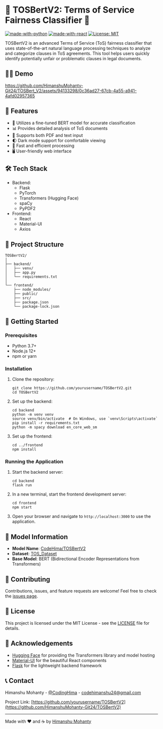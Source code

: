 # 📜 TOSBertV2: Terms of Service Fairness Classifier 🤖

[![made-with-python](https://img.shields.io/badge/Made%20with-Python-1f425f.svg)](https://www.python.org/)
[![made-with-react](https://img.shields.io/badge/Made%20with-React-61DAFB.svg)](https://reactjs.org/)
[![License: MIT](https://img.shields.io/badge/License-MIT-yellow.svg)](https://opensource.org/licenses/MIT)

TOSBertV2 is an advanced Terms of Service (ToS) fairness classifier that uses state-of-the-art natural language processing techniques to analyze and categorize clauses in ToS agreements. This tool helps users quickly identify potentially unfair or problematic clauses in legal documents.

## 👨‍💻 Demo


https://github.com/HimanshuMohanty-Git24/TOSBert_V2/assets/94133298/0c36ad27-67cb-4a55-a941-4afd02957365



## 🌟 Features

- 🧠 Utilizes a fine-tuned BERT model for accurate classification
- 📊 Provides detailed analysis of ToS documents
- 📁 Supports both PDF and text input
- 🌓 Dark mode support for comfortable viewing
- 🚀 Fast and efficient processing
- 🖥️ User-friendly web interface

## 🛠️ Tech Stack

- Backend:
  - Flask
  - PyTorch
  - Transformers (Hugging Face)
  - spaCy
  - PyPDF2
- Frontend:
  - React
  - Material-UI
  - Axios

## 📂 Project Structure

```
TOSBertV2/
│
├── backend/
│   ├── venv/
│   ├── app.py
│   └── requirements.txt
│
└── frontend/
    ├── node_modules/
    ├── public/
    ├── src/
    ├── package.json
    └── package-lock.json
```

## 🚀 Getting Started

### Prerequisites

- Python 3.7+
- Node.js 12+
- npm or yarn

### Installation

1. Clone the repository:
   ```
   git clone https://github.com/yourusername/TOSBertV2.git
   cd TOSBertV2
   ```

2. Set up the backend:
   ```
   cd backend
   python -m venv venv
   source venv/bin/activate  # On Windows, use `venv\Scripts\activate`
   pip install -r requirements.txt
   python -m spacy download en_core_web_sm
   ```

3. Set up the frontend:
   ```
   cd ../frontend
   npm install
   ```

### Running the Application

1. Start the backend server:
   ```
   cd backend
   flask run
   ```

2. In a new terminal, start the frontend development server:
   ```
   cd frontend
   npm start
   ```

3. Open your browser and navigate to `http://localhost:3000` to use the application.

## 🧠 Model Information

- **Model Name**: [CodeHima/TOSBertV2](https://huggingface.co/CodeHima/TOSBertV2)
- **Dataset**: [TOS_Dataset](https://huggingface.co/datasets/CodeHima/TOS_Dataset)
- **Base Model**: BERT (Bidirectional Encoder Representations from Transformers)

## 🤝 Contributing

Contributions, issues, and feature requests are welcome! Feel free to check the [issues page](https://github.com/yourusername/TOSBertV2/issues).

## 📄 License

This project is licensed under the MIT License - see the [LICENSE](LICENSE) file for details.

## 🙏 Acknowledgements

- [Hugging Face](https://huggingface.co/) for providing the Transformers library and model hosting
- [Material-UI](https://material-ui.com/) for the beautiful React components
- [Flask](https://flask.palletsprojects.com/) for the lightweight backend framework

## 📞 Contact

Himanshu Mohanty - [@CodingHima](https://twitter.com/CodingHima) - codehimanshu24@gmail.com

Project Link: [https://github.com/yourusername/TOSBertV2](https://github.com/HimanshuMohanty-Git24/TOSBertV2)

---

Made with ❤️ and ☕ by [Himanshu Mohanty](https://github.com/HimanshuMohanty-Git24?tab=repositories)
